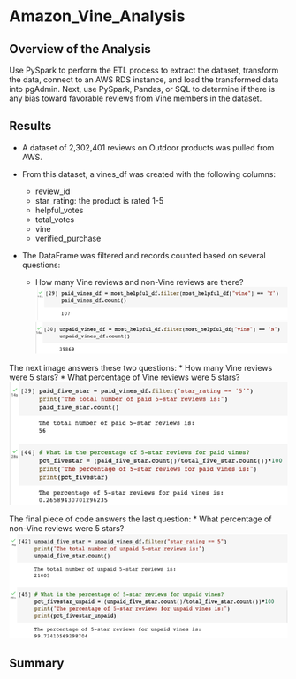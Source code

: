 # Amazon_Vine_Analysis
## Overview of the Analysis
Use PySpark to perform the ETL process to extract the dataset, transform the data, connect to an AWS RDS instance, and load the transformed data into pgAdmin. Next, use PySpark, Pandas, or SQL to determine if there is any bias toward favorable reviews from Vine members in the dataset.

## Results
- A dataset of 2,302,401 reviews on Outdoor products was pulled from AWS. 

- From this dataset, a vines_df was created with the following columns:
    * review_id
    * star_rating: the product is rated 1-5
    * helpful_votes
    * total_votes
    * vine
    * verified_purchase

- The DataFrame was filtered and records counted based on several questions: 
    * How many Vine reviews and non-Vine reviews are there? 
    ![image of code to count number of vine reviews](https://github.com/EBolinVA/Amazon_Vine_Analysis/blob/main/Amazon_Vines_Images/Paid_Vine_Reviews.png)
    ![image of code to count number of non-vine reviews](https://github.com/EBolinVA/Amazon_Vine_Analysis/blob/main/Amazon_Vines_Images/Unpaid_Vine_Reviews.png)

The next image answers these two questions:
    * How many Vine reviews were 5 stars?
    * What percentage of Vine reviews were 5 stars?
    ![image of code to count and calculate percentage of vine 5 star reviews](https://github.com/EBolinVA/Amazon_Vine_Analysis/blob/main/Amazon_Vines_Images/Paid5star_pct.png)

The final piece of code answers the last question:
    * What percentage of non-Vine reviews were 5 stars?
    ![image of code to count and calculate percentage of non-vine 5 star reviews](https://github.com/EBolinVA/Amazon_Vine_Analysis/blob/main/Amazon_Vines_Images/Unpaid5star_pct.png)


## Summary

